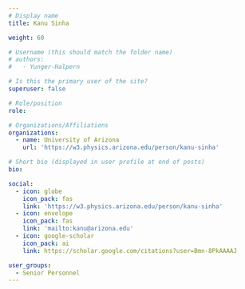 ```yaml
---
# Display name
title: Kanu Sinha

weight: 60

# Username (this should match the folder name)
# authors:
#   - Yunger-Halpern

# Is this the primary user of the site?
superuser: false

# Role/position
role: 

# Organizations/Affiliations
organizations:
  - name: University of Arizona
    url: 'https://w3.physics.arizona.edu/person/kanu-sinha'

# Short bio (displayed in user profile at end of posts)
bio: 

social:
  - icon: globe
    icon_pack: fas
    link: 'https://w3.physics.arizona.edu/person/kanu-sinha'
  - icon: envelope
    icon_pack: fas
    link: 'mailto:kanu@arizona.edu'
  - icon: google-scholar
    icon_pack: ai
    link: https://scholar.google.com/citations?user=Bmn-8PkAAAAJ

user_groups:
  - Senior Personnel
---
```



